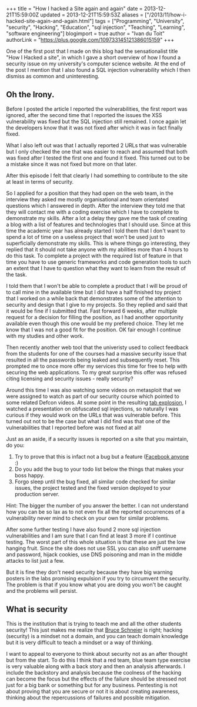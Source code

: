+++
title = "How I hacked a Site again and again"
date = 2013-12-21T15:59:00Z
updated = 2013-12-21T15:59:53Z
aliases = ["/2013/11/how-i-hacked-site-again-and-again.html"]
tags = ["Programming", "University", "security", "Hacking", "Education", "sql injection", "Teaching", "Learning", "software engineering"]
blogimport = true
author = "Ivan du Toit"
authorLink = "https://plus.google.com/109733145121386015159"
+++

One of the first post that I made on this blog had the sensationalist title "How I Hacked a site", in which I gave a short overview of how I found a security issue on my university's computer science website. At the end of the post I mention that I also found a SQL injection vulnerability which I then dismiss as common and uninteresting.

<h2>Oh the Irony.</h2>
Before I posted the article I reported the vulnerabilities, the first report was ignored, after the second time that I reported the issues the XSS vulnerability was fixed but the SQL injection still remained. I once again let the developers know that it was not fixed after which it was in fact finally fixed.

What I also left out was that I actually reported 2 URLs that was vulnerable but I only checked the one that was easier to reach and assumed that both was fixed after I tested the first one and found it fixed. This turned out to be a mistake since it was not fixed but more on that later.

After this episode I felt that clearly I had something to contribute to the site at least in terms of security.

So I applied for a position that they had open on the web team, in the interview they asked me mostly organisational and team orientated questions which I answered in depth. After the interview they told me that they will contact me with a coding exercise which I have to complete to demonstrate my skills. After a lot a delay they gave me the task of creating a blog with a list of features and technologies that I should use. Since at this time the academic year has already started I told them that I don't want to spend a lot of time on a useless project that won't be used just to superficially demonstrate my skills. This is where things go interesting, they replied that it should not take anyone with my abilities more than 4 hours to do this task. To complete a project with the required list of feature in that time you have to use generic frameworks and code generation tools to such an extent that I have to question what they want to learn from the result of the task.

I told them that I won't be able to complete a product that I will be proud of to call mine in the available time but I did have a half finished toy project that I worked on a while back that demonstrates some of the attention to security and design that I give to my projects. So they replied and said that it would be fine if I submitted that. Fast forward 6 weeks, after multiple request for a decision for filling the position, as I had another opportunity available even though this one would be my prefered choice. They let me know that I was not a good fit for the position. OK fair enough I continue with my studies and other work.

Then recently another web tool that the univeristy used to collect feedback from the students for one of the courses had a massive security issue that resulted in all the passwords being leaked and subsequently reset. This prompted me to once more offer my services this time for free to help with securing the web applications. To my great surprise this offer was refused citing licensing and security issues - really security?

Around this time I was also watching some videos on metasploit that we were assigned to watch as part of our security course which pointed to some related Defcon videos. At some point in the resulting <a href="http://xkcd.com/609/" target="_blank">tab explosion</a>, I watched a presentation on obfuscated sql injections, so naturally I was curious if they would work on the URLs that was vulnerable before. This turned out not to be the case but what I did find was that one of the vulnerabilities that I reported before was not fixed at all!

Just as an aside, if a security issues is reported on a site that you maintain, do you:
<ol>
    <li>Try to prove that this is infact not a bug but a feature (<a href="http://spectrum.ieee.org/riskfactor/telecom/security/this-week-in-cybercrime-facebook-backlash" target="_blank">Facebook anyone</a> :)</li>
    <li>Do you add the bug to your todo list below the things that makes your boss happy.</li>
    <li>Forgo sleep until the bug fixed, all similar code checked for similar issues, the project tested and the fixed version deployed to your production server.</li>
</ol>

Hint: The bigger the number of you answer the better. I can not understand how you can be so lax as to not even fix all the reported occurrences of a vulnerability never mind to check on your own for similar problems.

After some further testing I have also found 2 more sql injection vulnerabilities and I am sure that I can find at least 3 more if I continue testing. The worst part of this whole situation is that these are just the low hanging fruit. Since the site does not use SSL you can also sniff username and password, hijack cookies, use DNS poisoning and man in the middle attacks to list just a few.

But it is fine they don't need security because they have big warning posters in the labs promising expulsion if you try to circumvent the security. The problem is that if you know what you are doing you won't be caught and the problems will persist.

<h2>What is security</h2>
This is the institution that is trying to teach me and all the other students security! This just makes me realize that <a href="https://www.schneier.com/blog/archives/2008/03/the_security_mi_1.html" target="_blank">Bruce Schneier</a> is right; hacking (security) is a mindset not a domain, and you can teach domain knowledge but it is very difficult to teach a mindset or a way of thinking.

I want to appeal to everyone to think about security not as an after thought but from the start. To do this I think that a red team, blue team type exercise is very valuable along with a back story and then an analysis afterwards. I include the backstory and analysis because the coolness of the hacking can become the focus but the effects of the failure should be stressed not just for a big bank or something but for any business. Pentesting is not about proving that you are secure or not it is about creating awareness, thinking about the repercussions of failures and possible mitigation.
